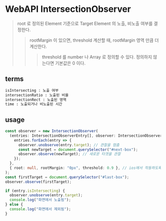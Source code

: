 # WebAPI IntersectionObserver

> root 로 정의된 Element 기준으로 Target Element 의 노출, 비노출 여부를 결정한다.
>
> > rootMargin 이 있으면, threshold 계산할 때, rootMargin 영역 만큼 더 계산한다.
> >
> > > threshold 를 number 나 Array<number> 로 정의할 수 있다. 정의하지 않는다면 기본값은 0 이다.

## terms

```txt
isIntersecting : 노출 여부
intersectionRatio : 노출된 비율
intersectionRect : 노출된 영역
time : 노출되거나 비노출된 시간
```

## usage

```ts
const observer = new IntersectionObserver(
  (entries: IntersectionObserverEntry[], observer: IntersectionObserver) => {
    entries.forEach(entry => {
      observer.unobserve(entry.target); // 관찰을 멈춤
      const newTarget = document.querySelector("#next-box");
      observer.observe(newTarget); // 새로운 타겟을 관찰
    });
  },
  { root: null, rootMargin: "0px", threshold: 0.9 }, // ios에서 작동하도록
);
const firstTarget = document.querySelector("#last-box");
observer.observe(firstTarget);
```

```ts
if (entry.isIntersecting) {
  observer.unobserve(entry.target);
  console.log("화면에서 노출됨");
} else {
  console.log("화면에서 제외됨");
}
```

